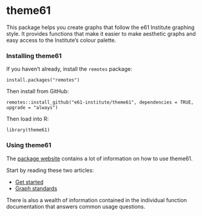 
<!-- readme.md is generated by readme.rmd, please edit that document instead -->

# theme61

This package helps you create graphs that follow the e61 Institute
graphing style. It provides functions that make it easier to make
aesthetic graphs and easy access to the Institute’s colour palette.

### Installing theme61

If you haven’t already, install the `remotes` package:

`install.packages("remotes")`

Then install from GitHub:

`remotes::install_github("e61-institute/theme61", dependencies = TRUE, upgrade = "always")`

Then load into R:

`library(theme61)`

### Using theme61

The [package website](https://e61-institute.github.io/theme61/) contains
a lot of information on how to use theme61.

Start by reading these two articles:

- [Get started](articles/theme61.html)
- [Graph standards](articles/graph-standards.html)

There is also a wealth of information contained in the individual
function documentation that answers common usage questions.
